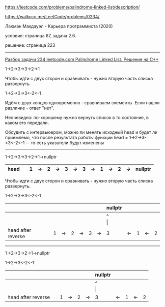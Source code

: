 https://leetcode.com/problems/palindrome-linked-list/description/

https://walkccc.me/LeetCode/problems/0234/

Лакман Макдауэл - Карьера программиста (2020) 

  условие: страница 87, задача 2.6.
  
  решение: страница 223

________

[Разбор задачи 234 leetcode.com Palindrome Linked List. Решение на C++](https://www.youtube.com/watch?v=MdcP1e-pnNw)

1->2->3->3->2->1

Чтобы идти с двух сторон и сравнивать - нужно вторую часть списка развернуть.

1->2->3->3<-2<-1

Идём с двух концов одновременно - сравниваем элементы. 
Если нашли различие - ответ "нет".

Неочевидно: по-хорошему нужно вернуть список в то состояние, в каком его передали.

Обсудить с интервьюером, можно ли менять исходный head и будет ли приемлемо, что после результата работы функции head = 1->2->3->3<-2<-1 -- то есть указатели будут изменены 
________

1->2->3->3->2->1->nullptr

| head 	|   	| 1 	| -> 	| 2 	| -> 	| 3 	| -> 	| 3 	| -> 	| 1 	| -> 	| 2 	| -> 	| nullptr 	|
|------	|---	|---	|----	|---	|----	|---	|----	|---	|----	|---	|----	|---	|----	|---------	|

Чтобы идти с двух сторон и сравнивать - нужно вторую часть списка развернуть.

1->2->3->3<-2<-1

|                    	|   	|   	|    	|   	|    	|   	|    	| nullptr   	|    	|   	|    	|   	|
|--------------------	|---	|---	|----	|---	|----	|---	|----	|-----------	|----	|---	|----	|---	|
|                    	|   	|   	|    	|   	|    	|   	|    	| ^ <br> \| 	|    	|   	|    	|   	|
| head after reverse 	|   	| 1 	| -> 	| 2 	| -> 	| 3 	| -> 	| 3         	| <- 	| 1 	| <- 	| 2 	|

________

1->2->3->2->1->nullptr

1->2->3<-2<-1
          
|                    	|   	|   	|    	|   	|     	| nullptr   	|    	|   	|    	|   	|
|--------------------	|---	|---	|----	|---	|---- 	|-----------	|----	|---	|----	|---	|
|                    	|   	|   	|    	|   	|     	| ^ <br> \| 	|    	|   	|    	|   	|
| head after reverse 	|   	| 1 	| -> 	| 2 	|  -> 	| 3         	| <- 	| 1 	| <- 	| 2 	|
